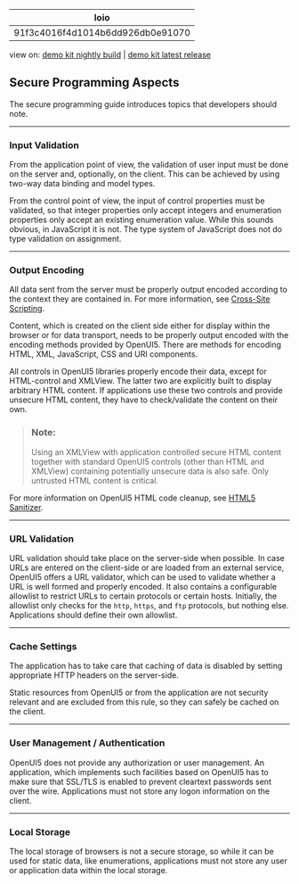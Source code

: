 <!-- loio91f3c4016f4d1014b6dd926db0e91070 -->

| loio |
| -----|
| 91f3c4016f4d1014b6dd926db0e91070 |

<div id="loio">

view on: [demo kit nightly build](https://openui5nightly.hana.ondemand.com/#/topic/91f3c4016f4d1014b6dd926db0e91070) | [demo kit latest release](https://openui5.hana.ondemand.com/#/topic/91f3c4016f4d1014b6dd926db0e91070)</div>

## Secure Programming Aspects

The secure programming guide introduces topics that developers should note.

***

<a name="loio91f3c4016f4d1014b6dd926db0e91070__section_0272193CE8834F04B077ABFD272B4E78"/>

### Input Validation

From the application point of view, the validation of user input must be done on the server and, optionally, on the client. This can be achieved by using two-way data binding and model types.

From the control point of view, the input of control properties must be validated, so that integer properties only accept integers and enumeration properties only accept an existing enumeration value. While this sounds obvious, in JavaScript it is not. The type system of JavaScript does not do type validation on assignment.

***

<a name="loio91f3c4016f4d1014b6dd926db0e91070__section_ACC446022F8C4401A548DF60B98C25C2"/>

### Output Encoding

All data sent from the server must be properly output encoded according to the context they are contained in. For more information, see [Cross-Site Scripting](Cross_Site_Scripting_91f0bd3.md).

Content, which is created on the client side either for display within the browser or for data transport, needs to be properly output encoded with the encoding methods provided by OpenUI5. There are methods for encoding HTML, XML, JavaScript, CSS and URI components.

All controls in OpenUI5 libraries properly encode their data, except for HTML-control and XMLView. The latter two are explicitly built to display arbitrary HTML content. If applications use these two controls and provide unsecure HTML content, they have to check/validate the content on their own.

> ### Note:  
> Using an XMLView with application controlled secure HTML content together with standard OpenUI5 controls \(other than HTML and XMLView\) containing potentially unsecure data is also safe. Only untrusted HTML content is critical.

For more information on OpenUI5 HTML code cleanup, see [HTML5 Sanitizer](Cross_Site_Scripting_91f0bd3.md#loio91f0bd316f4d1014b6dd926db0e91070__section_fdr_tzl_xcb).

***

<a name="loio91f3c4016f4d1014b6dd926db0e91070__section_9DBB8FAC798E48829FAC407FD9A47D9E"/>

### URL Validation

URL validation should take place on the server-side when possible. In case URLs are entered on the client-side or are loaded from an external service, OpenUI5 offers a URL validator, which can be used to validate whether a URL is well formed and properly encoded. It also contains a configurable allowlist to restrict URLs to certain protocols or certain hosts. Initially, the allowlist only checks for the `http`, `https`, and `ftp` protocols, but nothing else. Applications should define their own allowlist.

***

<a name="loio91f3c4016f4d1014b6dd926db0e91070__section_EEC726E351C54D799F6479B24A685E80"/>

### Cache Settings

The application has to take care that caching of data is disabled by setting appropriate HTTP headers on the server-side.

Static resources from OpenUI5 or from the application are not security relevant and are excluded from this rule, so they can safely be cached on the client.

***

<a name="loio91f3c4016f4d1014b6dd926db0e91070__section_A2E00DC0967241E89AF9B3E54CF7FDF3"/>

### User Management / Authentication

OpenUI5 does not provide any authorization or user management. An application, which implements such facilities based on OpenUI5 has to make sure that SSL/TLS is enabled to prevent cleartext passwords sent over the wire. Applications must not store any logon information on the client.

***

<a name="loio91f3c4016f4d1014b6dd926db0e91070__section_6ABD0CE1F88C4767A82E92D7295274C3"/>

### Local Storage

The local storage of browsers is not a secure storage, so while it can be used for static data, like enumerations, applications must not store any user or application data within the local storage.

